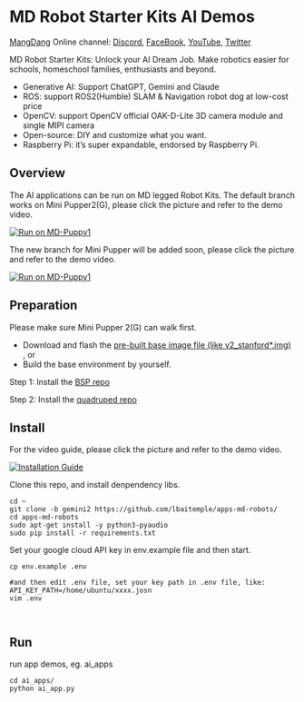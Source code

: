 # MD Robot Starter Kits AI Demos
[MangDang](https://www.mangdang.net/) Online channel: [Discord](https://discord.gg/xJdt3dHBVw), [FaceBook](https://www.facebook.com/groups/716473723088464), [YouTube](https://www.youtube.com/channel/UCqHWYGXmnoO7VWHmENje3ug/featured), [Twitter](https://twitter.com/LeggedRobot)

MD Robot Starter Kits: Unlock your AI Dream Job.
Make robotics easier for schools, homeschool families, enthusiasts and beyond.

- Generative AI: Support ChatGPT, Gemini and Claude
- ROS: support ROS2(Humble) SLAM & Navigation robot dog at low-cost price
- OpenCV: support OpenCV official OAK-D-Lite 3D camera module and single MIPI camera
- Open-source: DIY and customize what you want.
- Raspberry Pi: it’s super expandable, endorsed by Raspberry Pi.

## Overview

The AI applications can be run on MD legged Robot Kits. 
The default branch works on Mini Pupper2(G), please click the picture and refer to the demo video.

[![Run on MD-Puppy1](https://img.youtube.com/vi/mIDuIZCevIg/0.jpg)](https://www.youtube.com/watch?v=mIDuIZCevIg)

The new branch for Mini Pupper will be added soon, please click the picture and refer to the demo video.

[![Run on MD-Puppy1](https://img.youtube.com/vi/bvH-lA1IHig/0.jpg)](https://www.youtube.com/watch?v=bvH-lA1IHig)

## Preparation

Please make sure Mini Pupper 2(G) can walk first. 

- Download and flash the [pre-built base image file (like v2_stanford*.img) ](https://drive.google.com/drive/folders/1ZF4vulHbXvVF4RPWWGxEe7rxcJ9LyeEu?usp=sharing), or 
- Build the base environment by yourself. 

Step 1: Install the [BSP repo](https://github.com/mangdangroboticsclub/mini_pupper_2_bsp)

Step 2: Install the [quadruped repo](https://github.com/mangdangroboticsclub/StanfordQuadruped )


## Install

For the video guide, please click the picture and refer to the demo video.

[![Installation Guide](https://img.youtube.com/vi/1AkhJi2o8rM/0.jpg)](https://www.youtube.com/watch?v=1AkhJi2o8rM)


Clone this repo, and install denpendency libs.
```
cd ~
git clone -b gemini2 https://github.com/lbaitemple/apps-md-robots/
cd apps-md-robots
sudo apt-get install -y python3-pyaudio
sudo pip install -r requirements.txt

```


Set your google cloud API key in env.example file and then start.
 
```
cp env.example .env

#and then edit .env file, set your key path in .env file, like: API_KEY_PATH=/home/ubuntu/xxxx.josn 
vim .env



```

## Run
run app demos, eg. ai_apps
 
```
cd ai_apps/
python ai_app.py
```

